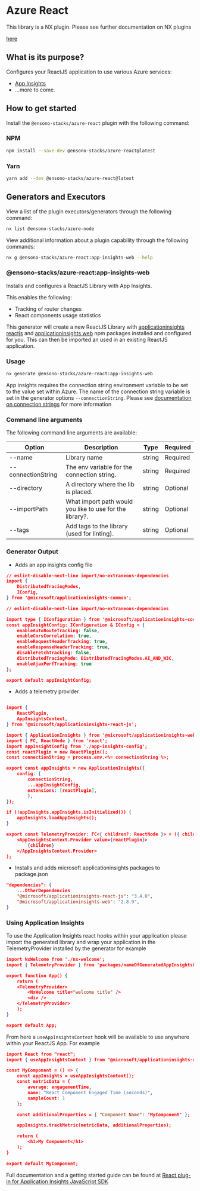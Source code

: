 
# Azure React

  

This library is a NX plugin. Please see further documentation on NX plugins

[here](https://nx.dev/plugin-features/create-your-own-plugin)

  

## What is its purpose?

  Configures your ReactJS application to use various Azure services:

-   [App Insights](https://www.npmjs.com/package/applicationinsights)
-   ...more to come.

## How to get started

Install the `@ensono-stacks/azure-react` plugin with the following command:

### NPM

```bash
npm install --save-dev @ensono-stacks/azure-react@latest
```

### Yarn

```bash
yarn add --dev @ensono-stacks/azure-react@latest
```

## Generators and Executors

  

View a list of the plugin executors/generators through the following command:

  

```bash
nx list @ensono-stacks/azure-node
```  

View additional information about a plugin capability through the following commands:

```bash
nx g @ensono-stacks/azure-react:app-insights-web --help
```

###  @ensono-stacks/azure-react:app-insights-web

Installs and configures a ReactJS Library with App Insights.

This enables the following:
- Tracking of router changes
- React components usage statistics

This generator will create a new ReactJS Library with [applicationinsights reactjs](https://www.npmjs.com/package/@microsoft/applicationinsights-react-js) and [applicationinsights web](https://www.npmjs.com/package/@microsoft/applicationinsights-web) npm packages installed and configured for you. This can then be imported an used in an existing ReactJS application.

###  Usage

```bash
nx generate @ensono-stacks/azure-react:app-insights-web
```

App insights requires the connection string environment variable to be set to the value set within Azure. The name of the connection string variable is set in the generator options `--connectionString`. Please see [documentation on connection strings](https://learn.microsoft.com/en-gb/azure/azure-monitor/app/sdk-connection-string?tabs=net) for more information

###  Command line arguments

The following command line arguments are available:

| Option | Description | Type | Required |
| --- | --------------------------------------------------------- | --- | --- |
| --name | Library name | string | Required |
| --connectionString | The env variable for the connection string. | string | Required |
| --directory | A directory where the lib is placed. | string | Optional |
| --importPath | What import path would you like to use for the library?. | string | Optional |
| --tags | Add tags to the library (used for linting). | string | Optional |

###  Generator Output

- Adds an app insights config file

```json
// eslint-disable-next-line import/no-extraneous-dependencies
import {
	DistributedTracingModes,
	IConfig,
} from '@microsoft/applicationinsights-common';

// eslint-disable-next-line import/no-extraneous-dependencies

import type { IConfiguration } from '@microsoft/applicationinsights-core-js';
const appInsightConfig: IConfiguration & IConfig = {
	enableAutoRouteTracking: false,
	enableCorsCorrelation: true,
	enableRequestHeaderTracking: true,
	enableResponseHeaderTracking: true,
	disableFetchTracking: false,
	distributedTracingMode: DistributedTracingModes.AI_AND_W3C,
	enableAjaxPerfTracking: true
};

export default appInsightConfig;
```

- Adds a telemetry provider

```json

import {
	ReactPlugin,
	AppInsightsContext,
} from '@microsoft/applicationinsights-react-js';

import { ApplicationInsights } from '@microsoft/applicationinsights-web';
import { FC, ReactNode } from 'react';
import appInsightConfig from './app-insights-config';
const reactPlugin = new ReactPlugin();
const connectionString = process.env.<%= connectionString %>;

export const appInsights = new ApplicationInsights({
	config: {
		connectionString,
		...appInsightConfig,
		extensions: [reactPlugin],
		},
});

if (!appInsights.appInsights.isInitialized()) {
	appInsights.loadAppInsights();
}

export const TelemetryProvider: FC<{ children?: ReactNode }> = ({ children }) => (
	<AppInsightsContext.Provider value={reactPlugin}>
		{children}
	</AppInsightsContext.Provider>
);

```

- Installs and adds microsoft applicationinsights packages to package.json

```json
"dependencies": {
	...OtherDependencies
	"@microsoft/applicationinsights-react-js": "3.4.0",
	"@microsoft/applicationinsights-web": "2.8.9",
}
```

###  Using Application Insights

To use the Application Insights react hooks within your application please import the generated library and wrap your application in the TelemetryProvider installed by the generator for example

```json
import NxWelcome from './nx-welcome';
import { TelemetryProvider } from 'packages/nameOfGeneratedAppInsightsLibrary/src';

export function App() {
	return (
	<TelemetryProvider>
		<NxWelcome title="welcome title" />
		<div />
	</TelemetryProvider>
	);
}

export default App;
```

From here a `useAppInsightsContext` hook will be available to use anywhere within your ReactJS App. For example

```json
import React from "react";
import { useAppInsightsContext } from "@microsoft/applicationinsights-react-js";

const MyComponent = () => {
	const appInsights = useAppInsightsContext();
	const metricData = {
		average: engagementTime,
		name: "React Component Engaged Time (seconds)",
		sampleCount: 1
	};

	const additionalProperties = { "Component Name": 'MyComponent' };

	appInsights.trackMetric(metricData, additionalProperties);

	return (
		<h1>My Component</h1>
	);
}

export default MyComponent;
```

Full documentation and a getting started guide can be found at [React plug-in for Application Insights JavaScript SDK](https://learn.microsoft.com/en-gb/azure/azure-monitor/app/javascript-react-plugin)